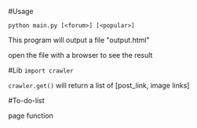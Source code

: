 #Usage

`python main.py [<forum>] [<popular>]`

This program will output a file "output.html"

open the file with a browser to see the result

#Lib
`import crawler`

`crawler.get()` will return a list of [post_link, image links]

#To-do-list

page function
